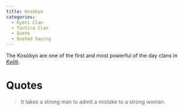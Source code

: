 ```yaml
---
title: Kosòbyo
categories:
  - Kyōti Clan
  - Tachìra Clan
  - Quote
  - Quoted Saying
---
```


The Kosòbyo are one of the first and most powerful of the day clans in [Kyōti]().

# Quotes

> It takes a strong man to admit a mistake to a strong woman.
